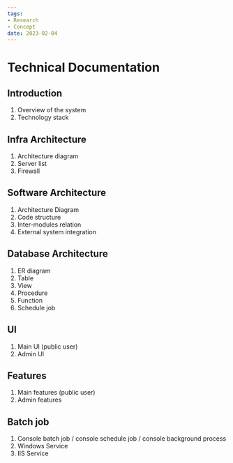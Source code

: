 ```yaml
---
tags:
- Research
- Concept
date: 2023-02-04
---
```


# Technical Documentation

## Introduction

1. Overview of the system
2. Technology stack



## Infra Architecture

1. Architecture diagram
2. Server list
3. Firewall



## Software Architecture

1. Architecture Diagram
2. Code structure
3. Inter-modules relation
4. External system integration



## Database Architecture

1. ER diagram
2. Table
3. View
4. Procedure
5. Function
6. Schedule job



## UI

1. Main UI (public user)
2. Admin UI



## Features

1. Main features (public user)
2. Admin features



## Batch job

1. Console batch job / console schedule job / console background process
2. Windows Service
3. IIS Service

